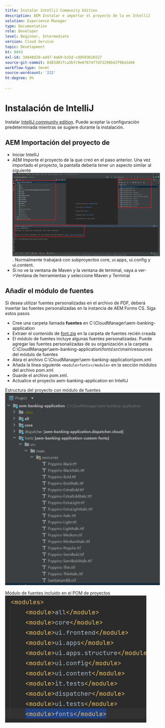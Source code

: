 ```yaml
---
title: Instalar IntelliJ Community Edition
description: AEM Instalar e importar el proyecto de la en IntelliJ
solution: Experience Manager
type: Documentation
role: Developer
level: Beginner, Intermediate
version: Cloud Service
topic: Development
kt: 8843
exl-id: 34840d28-ad47-4a69-b15d-cd9593626527
source-git-commit: 8d83d01fca3bfc9e6f674f7d73298b42f98a5d46
workflow-type: tm+mt
source-wordcount: '222'
ht-degree: 0%

---
```


# Instalación de IntelliJ

Instalar [IntelliJ community edition](https://www.jetbrains.com/idea/download/#section=windows). Puede aceptar la configuración predeterminada mientras se sugiere durante la instalación.

## AEM Importación del proyecto de

* Iniciar IntelliJ
* AEM Importe el proyecto de la que creó en el paso anterior. Una vez importado el proyecto, la pantalla debería tener un aspecto similar al siguiente ![aem-banking-app](assets/aem-banking-app.png). Normalmente trabajará con subproyectos core, ui.apps, ui.config y ui.content.
* Si no ve la ventana de Maven y la ventana de terminal, vaya a ver->Ventana de herramientas y seleccione Maven y Terminal

## Añadir el módulo de fuentes

Si desea utilizar fuentes personalizadas en el archivo de PDF, deberá insertar las fuentes personalizadas en la instancia de AEM Forms CS. Siga estos pasos

* Cree una carpeta llamada **fuentes** en C:\CloudManager\aem-banking-application
* Extraer el contenido de [font.zip](assets/fonts.zip) en la carpeta de fuentes recién creada
* El módulo de fuentes incluye algunas fuentes personalizadas. Puede agregar las fuentes personalizadas de su organización a la carpeta C:\CloudManager\aem-banking-application\fonts\src\main\resources del módulo de fuentes
* Abra el archivo C:\CloudManager\aem-banking-application\pom.xml
* Añada la línea siguiente  ```<module>fonts</module>``` en la sección módulos del archivo pom.xml
* Guarde el archivo pom.xml.
* Actualice el proyecto aem-banking-application en IntelliJ

Estructura del proyecto con módulo de fuentes
![fonts-module](assets/fonts-module.png)

Módulo de fuentes incluido en el POM de proyectos
![fonts-pom](assets/fonts-module-pom.png)
